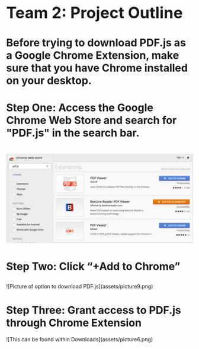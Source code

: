 <b>
<h1 style="font-size:300%;">
Team 2: Project Outline
</h1>
</b>
<h1>
Before trying to download PDF.js as a Google Chrome Extension, make sure that you have Chrome installed on your desktop. 
</h1>
<h1>
Step One: Access the Google Chrome Web Store and search for "PDF.js" in the search bar. 
</h1>
<h1>

![This is what your screen should look like after you have searched "PDF.js"](assets/picture2.png)

</h1>
<h1>

Step Two: Click “+Add to Chrome”

</h1>
![Picture of option to download PDF.js](assets/picture9.png) 
<h1>
Step Three: Grant access to PDF.js through Chrome Extension
</h1>
![This can be found within Downloads](assets/picture6.png)



